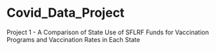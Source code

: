 # Covid_Data_Project
Project 1 - A Comparison of State Use of SFLRF Funds for Vaccination Programs and Vaccination Rates in Each State
